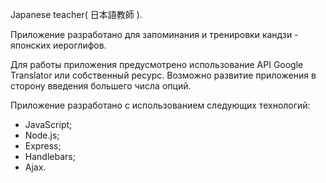 Japanese teacher( 日本語教師 ).

Приложение разработано для запоминания и тренировки кандзи - японских иероглифов.

Для работы приложения предусмотрено использование API Google Translator или собственный ресурс.
Возможно развитие приложения в сторону введения большего числа опций.

Приложение разработано с использованием следующих технологий:

- JavaScript;
- Node.js;
- Express;
- Handlebars;
- Ajax.
